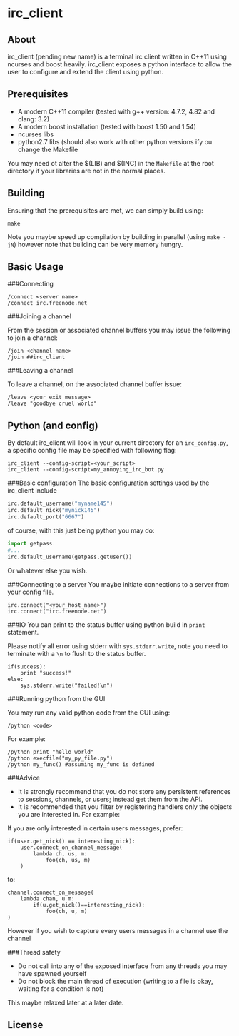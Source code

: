 irc_client
==========

About
-----
irc_client (pending new name) is a terminal irc client written in C++11 using ncurses and boost heavily.
irc_client exposes a python interface to allow the user to configure and extend the client using python.

Prerequisites
------------
 + A modern C++11 compiler (tested with g++ version: 4.7.2, 4.82 and clang: 3.2)
 + A modern boost installation (tested with boost 1.50 and 1.54)
 + ncurses libs
 + python2.7 libs (should also work with other python versions ify ou change the Makefile

You may need ot alter the $(LIB) and $(INC) in the `Makefile` at the root directory if your libraries are not in the normal places.

Building
--------
Ensuring that the prerequisites are met, we can simply build using:

    make
    
Note you maybe speed up compilation by building in parallel (using `make -jN`) however note that building can be very memory hungry.

Basic Usage
-----------

###Connecting

    /connect <server name>
    /connect irc.freenode.net

###Joining a channel

From the session or associated channel buffers you may issue the following to join a channel:

    /join <channel name>
    /join ##irc_client
    
###Leaving a channel

To leave a channel, on the associated channel buffer issue:

    /leave <your exit message>
    /leave "goodbye cruel world" 

Python (and config)
------
By default irc_client will look in your current directory for an `irc_config.py`, a specific config file may be specified with following flag:

	irc_client --config-script=<your_script>
	irc_client --config-script=my_annoying_irc_bot.py

###Basic configuration
The basic configuration settings used by the irc_client include

```python
irc.default_username("myname145")
irc.default_nick("mynick145")
irc.default_port("6667")
```

of course, with this just being python you may do:

```python
import getpass
#...
irc.default_username(getpass.getuser())
```

Or whatever else you wish.

###Connecting to a server
You maybe initiate connections to a server from your config file.

	irc.connect("<your_host_name>")
	irc.connect("irc.freenode.net")

###IO
You can print to the status buffer using python build in `print` statement.

Please notify all error using stderr with `sys.stderr.write`, note you need to terminate with a `\n` to flush to the status buffer.

	if(success):
		print "success!"
	else:
		sys.stderr.write("failed!\n")

###Running python from the GUI

You may run any valid python code from the GUI using:

    /python <code>

For example:

	/python print "hello world"
	/python execfile("my_py_file.py")
	/python my_func() #assuming my_func is defined

###Advice

 * It is strongly recommend that you do not store any persistent references to sessions, channels, or users; instead get them from the API.
 * It is recommended that you filter by registering handlers only the objects you are interested in. For example:

If you are only interested in certain users messages, prefer:

	if(user.get_nick() == interesting_nick):
		user.connect_on_channel_message(
			lambda ch, us, m:
				foo(ch, us, m)
		)
to:

	channel.connect_on_message(
		lambda chan, u m:
			if(u.get_nick()==interesting_nick):
				foo(ch, u, m)
	)

However if you wish to capture every users messages in a channel use the channel 

###Thread safety

* Do not call into any of the exposed interface from any threads you may have spawned yourself
* Do not block the main thread of execution (writing to a file is okay, waiting for a condition is not)

This maybe relaxed later at a later date.

License
-------
